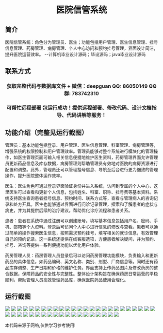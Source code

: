 <p><h1 align="center">医院信管系统</h1></p>

## 简介
医院信管系统：角色分为管理员、医生；功能包括用户管理、医生信息管理、挂号信息管理、药房管理、病房管理、个人中心访问和预约挂号管理，界面设计简洁，提升医院运营效率。    --计算机毕业设计源码；毕设源码；java毕业设计源码


## 联系方式
<p><h3 align="center">获取完整代码与数据库文件 + 微信：deepguan QQ: 86050149 QQ群: 783742310</h3></p>
<p><h3 align="center">可帮忙远程部署 包运行成功！提供远程部署、修改代码、设计文档指导、代码讲解等服务！</h3></p>

## 功能介绍（完整见运行截图）
管理员：基本功能包括登录、用户管理、医生信息管理、科室管理、病房管理等，增强系统的权限控制和用户管理效率。管理员能够对整个系统进行模块化的管理操作，如医生管理页面可输入相关信息便捷地维护医生资料，药房管理界面允许管理员更新药品信息及库存数据，病房管理则帮助管理员有效地对医院的病房资源进行配置和调整。此外，管理员还可以管理挂号信息、导航至后台进行更为细致的管理操作，提升医院整体运作效率。

医生：医生角色可通过登录界面验证身份并进入系统，访问到专属的个人中心，这里医生可以查看和更新个人信息，包括姓名、科室、职称、挂号费等基本资料。系统支持医生查询患者挂号信息、预约时间、联系方式等，查看与管理病人的咨询记录和处方开具。医生也能够通过界面进行问诊记录管理，探索和了解患者的症状与病史，并为其提供后续的治疗建议，帮助优化诊疗流程和患者关系。

患者：患者在系统中通过注册可以创建账号，填写基本信息包括用户名、密码、手机、邮箱等个人资料。登录后可访问个人中心进行信息的修改与查看。患者可以通过简单的操作搜索医生信息，按照需求预约挂号，填写相关的就诊信息，有效管理自己的预约记录。这一系统还提供在线客服选项，方便患者解决疑问，并为预约、挂号、咨询等提供一系列便捷功能以优化用户体验。

药房管理人员：药房管理人员登录后可以访问药房管理功能模块，负责输入和更新药品的具体信息，如药品编码、英文名称、类别、剂型、厂商信息等。同时还有药品库存调整、生产日期和价格的维护任务。界面支持上传药品图片及修改药房的整合数据，保障药品的安全性与完整性。整体设计架构旨在确保药房日常运营的平稳顺利，帮助管理人员高效管理药品库，确保医院药品使用合理化。


## 运行截图
![](img/001.jpg)
![](img/002.jpg)
![](img/003.jpg)
![](img/004.jpg)
![](img/005.jpg)
![](img/006.jpg)
![](img/007.jpg)
![](img/008.jpg)
![](img/009.jpg)
![](img/010.jpg)
![](img/011.jpg)
![](img/012.jpg)
![](img/013.jpg)
![](img/014.jpg)
![](img/015.jpg)
![](img/016.jpg)
![](img/017.jpg)
![](img/018.jpg)
![](img/019.jpg)
![](img/020.jpg)
![](img/021.jpg)
![](img/022.jpg)
![](img/023.jpg)
![](img/024.jpg)
![](img/025.jpg)
![](img/026.jpg)
![](img/027.jpg)
![](img/028.jpg)
![](img/029.jpg)
![](img/030.jpg)
![](img/031.jpg)
![](img/032.jpg)
![](img/033.jpg)
![](img/034.jpg)
![](img/035.jpg)
![](img/036.jpg)
![](img/037.jpg)
![](img/038.jpg)
![](img/039.jpg)
![](img/040.jpg)
![](img/041.jpg)
![](img/042.jpg)
![](img/043.jpg)
![](img/044.jpg)

<p>本代码来源于网络,仅供学习参考使用!</p>
